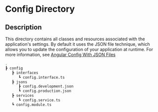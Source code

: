 # Config Directory

## Description

This directory contains all classes and resources associated with the application's settings. By default it uses the JSON file technique, which allows you to update the configuration of your application at runtime. For more information, see [Angular Config With JSON Files](https://www.youtube.com/watch?v=GUJ9FGHIKnA "Angular Config With JSON Files")

```bash
.
┣ config
   ┣ interfaces
      ┗ config.interface.ts
   ┣ jsons
      ┣ config.development.json
      ┗ config.production.json
   ┣ services
      ┗ config.service.ts
   ┗ config.module.ts
```

